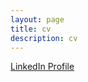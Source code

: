 ```yaml
---
layout: page
title: cv
description: cv
---
```


[LinkedIn Profile](https://www.linkedin.com/in/palermo-penano-273397b8) 
